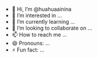 - 👋 Hi, I’m @huahuaainina
- 👀 I’m interested in ...
- 🌱 I’m currently learning ...
- 💞️ I’m looking to collaborate on ...
- 📫 How to reach me ...
- 😄 Pronouns: ...
- ⚡ Fun fact: ...

<!---
huahuaainina/huahuaainina is a ✨ special ✨ repository because its `README.md` (this file) appears on your GitHub profile.
You can click the Preview link to take a look at your changes.
--->
